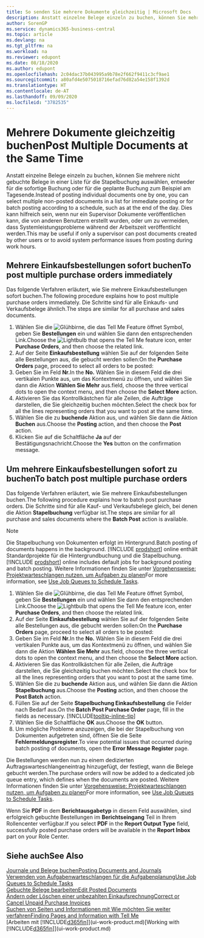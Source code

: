 ```yaml
---
title: So senden Sie mehrere Dokumente gleichzeitig | Microsoft Docs
description: Anstatt einzelne Belege einzeln zu buchen, können Sie mehrere nicht gebuchte Belege in einer Liste für die Stapelbuchung auswählen, entweder für die sofortige Buchung oder für die geplante Buchung zum Beispiel bis zum Tagesende.
author: SorenGP
ms.service: dynamics365-business-central
ms.topic: article
ms.devlang: na
ms.tgt_pltfrm: na
ms.workload: na
ms.reviewer: edupont
ms.date: 08/18/2020
ms.author: edupont
ms.openlocfilehash: 2c04dac37b043995a9b78e2f662f9411c3cf9ae1
ms.sourcegitcommit: a80afd4e5075018716efad76d82a54e158f1392d
ms.translationtype: HT
ms.contentlocale: de-AT
ms.lasthandoff: 09/09/2020
ms.locfileid: "3782535"
---
```

# <a name="post-multiple-documents-at-the-same-time"></a><span data-ttu-id="edc87-103">Mehrere Dokumente gleichzeitig buchen</span><span class="sxs-lookup"><span data-stu-id="edc87-103">Post Multiple Documents at the Same Time</span></span>

<span data-ttu-id="edc87-104">Anstatt einzelne Belege einzeln zu buchen, können Sie mehrere nicht gebuchte Belege in einer Liste für die Stapelbuchung auswählen, entweder für die sofortige Buchung oder für die geplante Buchung zum Beispiel am Tagesende.</span><span class="sxs-lookup"><span data-stu-id="edc87-104">Instead of posting individual documents one by one, you can select multiple non-posted documents in a list for immediate posting or for batch posting according to a schedule, such as at the end of the day.</span></span> <span data-ttu-id="edc87-105">Dies kann hilfreich sein, wenn nur ein Supervisor Dokumente veröffentlichen kann, die von anderen Benutzern erstellt wurden, oder um zu vermeiden, dass Systemleistungsprobleme während der Arbeitszeit veröffentlicht werden.</span><span class="sxs-lookup"><span data-stu-id="edc87-105">This may be useful if only a supervisor can post documents created by other users or to avoid system performance issues from posting during work hours.</span></span>

## <a name="to-post-multiple-purchase-orders-immediately"></a><span data-ttu-id="edc87-106">Mehrere Einkaufsbestellungen sofort buchen</span><span class="sxs-lookup"><span data-stu-id="edc87-106">To post multiple purchase orders immediately</span></span>

<span data-ttu-id="edc87-107">Das folgende Verfahren erläutert, wie Sie mehrere Einkaufsbestellungen sofort buchen.</span><span class="sxs-lookup"><span data-stu-id="edc87-107">The following procedure explains how to post multiple purchase orders immediately.</span></span> <span data-ttu-id="edc87-108">Die Schritte sind für alle Einkaufs- und Verkaufsbelege ähnlich.</span><span class="sxs-lookup"><span data-stu-id="edc87-108">The steps are similar for all purchase and sales documents.</span></span>

1. <span data-ttu-id="edc87-109">Wählen Sie die ![Glühbirne, die das Tell Me Feature öffnet](media/ui-search/search_small.png "Tell Me-Funktion") Symbol, geben Sie **Bestellungen** ein und wählen Sie dann den entsprechenden Link.</span><span class="sxs-lookup"><span data-stu-id="edc87-109">Choose the ![Lightbulb that opens the Tell Me feature](media/ui-search/search_small.png "Tell me what you want to do") icon, enter **Purchase Orders**, and then choose the related link.</span></span>
2. <span data-ttu-id="edc87-110">Auf der Seite **Einkaufsbestellung** wählen Sie auf der folgenden Seite alle Bestellungen aus, die gebucht werden sollen:</span><span class="sxs-lookup"><span data-stu-id="edc87-110">On the **Purchase Orders** page, proceed to select all orders to be posted:</span></span>
3. <span data-ttu-id="edc87-111">Geben Sie im Feld **Nr.**</span><span class="sxs-lookup"><span data-stu-id="edc87-111">In the **No.**</span></span> <span data-ttu-id="edc87-112">Wählen Sie in diesem Feld die drei vertikalen Punkte aus, um das Kontextmenü zu öffnen, und wählen Sie dann die Aktion **Wählen Sie Mehr** aus.</span><span class="sxs-lookup"><span data-stu-id="edc87-112">field, choose the three vertical dots to open the context menu, and then choose the **Select More** action.</span></span>
4. <span data-ttu-id="edc87-113">Aktivieren Sie das Kontrollkästchen für alle Zeilen, die Aufträge darstellen, die Sie gleichzeitig buchen möchten.</span><span class="sxs-lookup"><span data-stu-id="edc87-113">Select the check box for all the lines representing orders that you want to post at the same time.</span></span>
5. <span data-ttu-id="edc87-114">Wählen Sie die zu **buchende** Aktion aus, und wählen Sie dann die Aktion **Buchen** aus.</span><span class="sxs-lookup"><span data-stu-id="edc87-114">Choose the **Posting** action, and then choose the **Post** action.</span></span>
6. <span data-ttu-id="edc87-115">Klicken Sie auf die Schaltfläche **Ja** auf der Bestätigungsnachricht.</span><span class="sxs-lookup"><span data-stu-id="edc87-115">Choose the **Yes** button on the confirmation message.</span></span>

## <a name="to-batch-post-multiple-purchase-orders"></a><span data-ttu-id="edc87-116">Um mehrere Einkaufsbestellungen sofort zu buchen</span><span class="sxs-lookup"><span data-stu-id="edc87-116">To batch post multiple purchase orders</span></span>

<span data-ttu-id="edc87-117">Das folgende Verfahren erläutert, wie Sie mehrere Einkaufsbestellungen buchen.</span><span class="sxs-lookup"><span data-stu-id="edc87-117">The following procedure explains how to batch post purchase orders.</span></span> <span data-ttu-id="edc87-118">Die Schritte sind für alle Kauf- und Verkaufsbelege gleich, bei denen die Aktion **Stapelbuchung** verfügbar ist.</span><span class="sxs-lookup"><span data-stu-id="edc87-118">The steps are similar for all purchase and sales documents where the **Batch Post** action is available.</span></span>

> [!NOTE]
> <span data-ttu-id="edc87-119">Die Stapelbuchung von Dokumenten erfolgt im Hintergrund.</span><span class="sxs-lookup"><span data-stu-id="edc87-119">Batch posting of documents happens in the background.</span></span> <span data-ttu-id="edc87-120">[!INCLUDE [prodshort](includes/prodshort.md)] online enthält Standardprojekte für die Hintergrundbuchung und die Stapelbuchung.</span><span class="sxs-lookup"><span data-stu-id="edc87-120">[!INCLUDE [prodshort](includes/prodshort.md)] online includes default jobs for background posting and batch posting.</span></span> <span data-ttu-id="edc87-121">Weitere Informationen finden Sie unter [Vorgehensweise: Projektwarteschlangen nutzen, um Aufgaben zu planen](admin-job-queues-schedule-tasks.md)</span><span class="sxs-lookup"><span data-stu-id="edc87-121">For more information, see [Use Job Queues to Schedule Tasks](admin-job-queues-schedule-tasks.md).</span></span>

1. <span data-ttu-id="edc87-122">Wählen Sie die ![Glühbirne, die das Tell Me Feature öffnet](media/ui-search/search_small.png "Tell Me-Funktion") Symbol, geben Sie **Bestellungen** ein und wählen Sie dann den entsprechenden Link.</span><span class="sxs-lookup"><span data-stu-id="edc87-122">Choose the ![Lightbulb that opens the Tell Me feature](media/ui-search/search_small.png "Tell me what you want to do") icon, enter **Purchase Orders**, and then choose the related link.</span></span>  
2. <span data-ttu-id="edc87-123">Auf der Seite **Einkaufsbestellung** wählen Sie auf der folgenden Seite alle Bestellungen aus, die gebucht werden sollen:</span><span class="sxs-lookup"><span data-stu-id="edc87-123">On the **Purchase Orders** page, proceed to select all orders to be posted:</span></span>
3. <span data-ttu-id="edc87-124">Geben Sie im Feld **Nr.**</span><span class="sxs-lookup"><span data-stu-id="edc87-124">In the **No.**</span></span> <span data-ttu-id="edc87-125">Wählen Sie in diesem Feld die drei vertikalen Punkte aus, um das Kontextmenü zu öffnen, und wählen Sie dann die Aktion **Wählen Sie Mehr** aus.</span><span class="sxs-lookup"><span data-stu-id="edc87-125">field, choose the three vertical dots to open the context menu, and then choose the **Select More** action.</span></span>
4. <span data-ttu-id="edc87-126">Aktivieren Sie das Kontrollkästchen für alle Zeilen, die Aufträge darstellen, die Sie gleichzeitig buchen möchten.</span><span class="sxs-lookup"><span data-stu-id="edc87-126">Select the check box for all the lines representing orders that you want to post at the same time.</span></span>
5. <span data-ttu-id="edc87-127">Wählen Sie die zu **buchende** Aktion aus, und wählen Sie dann die Aktion **Stapelbuchung** aus.</span><span class="sxs-lookup"><span data-stu-id="edc87-127">Choose the **Posting** action, and then choose the **Post Batch** action.</span></span>
6. <span data-ttu-id="edc87-128">Füllen Sie auf der Seite **Stapelbuchung Einkaufsbestellung** die Felder nach Bedarf aus.</span><span class="sxs-lookup"><span data-stu-id="edc87-128">On the **Batch Post Purchase Order** page, fill in the fields as necessary.</span></span> [!INCLUDE[tooltip-inline-tip](includes/tooltip-inline-tip_md.md)]
7. <span data-ttu-id="edc87-129">Wählen Sie die Schaltfläche **OK** aus.</span><span class="sxs-lookup"><span data-stu-id="edc87-129">Choose the **OK** button.</span></span>
8. <span data-ttu-id="edc87-130">Um mögliche Probleme anzuzeigen, die bei der Stapelbuchung von Dokumenten aufgetreten sind, öffnen Sie die Seite **Fehlermeldungsregister**.</span><span class="sxs-lookup"><span data-stu-id="edc87-130">To view potential issues that occurred during batch posting of documents, open the **Error Message Register** page.</span></span>

<span data-ttu-id="edc87-131">Die Bestellungen werden nun zu einem dedizierten Auftragswarteschlangeneintrag hinzugefügt, der festlegt, wann die Belege gebucht werden.</span><span class="sxs-lookup"><span data-stu-id="edc87-131">The purchase orders will now be added to a dedicated job queue entry, which defines when the documents are posted.</span></span> <span data-ttu-id="edc87-132">Weitere Informationen finden Sie unter [Vorgehensweise: Projektwarteschlangen nutzen, um Aufgaben zu planen](admin-job-queues-schedule-tasks.md)</span><span class="sxs-lookup"><span data-stu-id="edc87-132">For more information, see [Use Job Queues to Schedule Tasks](admin-job-queues-schedule-tasks.md).</span></span>

<span data-ttu-id="edc87-133">Wenn Sie **PDF** in dem **Berichtausgabetyp** in diesem Feld auswählen, sind erfolgreich gebuchte Bestellungen im **Berichtseingang** Teil in Ihrem Rollencenter verfügbar.</span><span class="sxs-lookup"><span data-stu-id="edc87-133">If you select **PDF** in the **Report Output Type** field, successfully posted purchase orders will be available in the **Report Inbox** part on your Role Center.</span></span>

## <a name="see-also"></a><span data-ttu-id="edc87-134">Siehe auch</span><span class="sxs-lookup"><span data-stu-id="edc87-134">See Also</span></span>

[<span data-ttu-id="edc87-135">Journale und Belege buchen</span><span class="sxs-lookup"><span data-stu-id="edc87-135">Posting Documents and Journals</span></span>](ui-post-documents-journals.md)  
[<span data-ttu-id="edc87-136">Verwenden von Aufgabenwarteschlangen für die Aufgabenplanung</span><span class="sxs-lookup"><span data-stu-id="edc87-136">Use Job Queues to Schedule Tasks</span></span>](admin-job-queues-schedule-tasks.md)  
[<span data-ttu-id="edc87-137">Gebuchte Belege bearbeiten</span><span class="sxs-lookup"><span data-stu-id="edc87-137">Edit Posted Documents</span></span>](across-edit-posted-document.md)  
[<span data-ttu-id="edc87-138">Ändern oder Löschen einer unbezahlten Einkaufsrechnung</span><span class="sxs-lookup"><span data-stu-id="edc87-138">Correct or Cancel Unpaid Purchase Invoices</span></span>](purchasing-how-correct-cancel-unpaid-purchase-invoices.md)  
[<span data-ttu-id="edc87-139">Suchen von Seiten und Informationen mit Wie möchten Sie weiter verfahren</span><span class="sxs-lookup"><span data-stu-id="edc87-139">Finding Pages and Information with Tell Me</span></span>](ui-search.md)  
<span data-ttu-id="edc87-140">[Arbeiten mit [!INCLUDE[d365fin](includes/d365fin_md.md)]](ui-work-product.md)</span><span class="sxs-lookup"><span data-stu-id="edc87-140">[Working with [!INCLUDE[d365fin](includes/d365fin_md.md)]](ui-work-product.md)</span></span>
